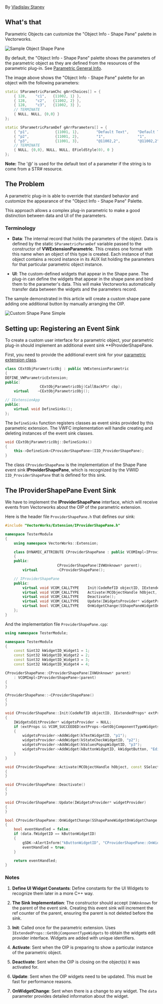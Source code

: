By [Vladislav Stanev](mailto:vstanev@vectorworks.net)

## What's that

Parametric Objects can customize the "Object Info - Shape Pane" palette in Vectorworks.

![Sample Object Shape Pane](images/SampleObjShapePane.jpg)

By default, the "Object Info - Shape Pane" palette shows the parameters of the parametric object as they are defined from the resources of the parametric plug-in. See [Parametric General Info](Parametric%20General%20Info).

The image above shows the "Object Info - Shape Pane" palette for an object with the following parameters:

```cpp
static SParametricParamChc gArrChoices[] = {
    { 128,    "c1",   {11002, 1} },
    { 128,    "c2",   {11002, 2} },
    { 128,    "c3",   {11002, 3} },
    // TERMINATE
    { NULL, NULL, {0,0} }
};

static SParametricParamDef gArrParameters[] = {
    { "p1",            {11001, 1},        "Default Text",    "Default Text",    kFieldText,      0 },
    { "p2",            {11001, 2},        "1",               "1",               kFieldBoolean,   0 },
    { "p3",            {11001, 3},        "@11002,2",        "@11002,2",        kFieldPopUp,     128 },
    // TERMINATE
    { NULL, {0,0}, NULL, NULL, EFieldStyle(0), 0 }
};
```

**Note:** The '@' is used for the default text of a parameter if the string is to come from a STR# resource.

## The Problem

A parametric plug-in is able to override that standard behavior and customize the appearance of the "Object Info - Shape Pane" Palette.

This approach allows a complex plug-in parametric to make a good distinction between data and UI of the parameters.

### Terminology

- **Data**: The internal record that holds the parameters of the object. Data is defined by the static `SParametricParamDef` variable passed to the constructor of **VWExtensionParametric**. This creates one format with this name when an object of this type is created. Each instance of that object contains a record instance in its AUX list holding the parameters for that particular parametric object instance.

- **UI**: The custom-defined widgets that appear in the Shape pane. The plug-in can define the widgets that appear in the shape pane and bind them to the parameter's data. This will make Vectorworks automatically transfer data between the widgets and the parameters record.

The sample demonstrated in this article will create a custom shape pane adding one additional button by manually arranging the OIP.

![Custom Shape Pane Simple](images/CustomShapePaneSimple.jpg)

## Setting up: Registering an Event Sink

To create a custom user interface for a parametric object, your parametric plug-in should implement an additional event sink **IProviderShapePane.

First, you need to provide the additional event sink for your [parametric extension class](Parametric%20General%20Info.md).

```cpp
class CExtObjParametricObj : public VWExtensionParametric
{
DEFINE_VWParametricExtension;
public:
                CExtObjParametricObj(CallBackPtr cbp);
    virtual    ~CExtObjParametricObj();

// IExtensionApp
public:
    virtual void DefineSinks();
};
```

The `DefineSinks` function registers classes as event sinks provided by this parametric extension. The VWFC implementation will handle creating and deleting instances of the event sink classes.

```cpp
void CExtObjParametricObj::DefineSinks()
{
    this->DefineSink<CProviderShapePane>(IID_ProviderShapePane);
}
```

The class `CProviderShapePane` is the implementation of the Shape Pane event sink **IProviderShapePane**, which is recognized by the VWIID `IID_ProviderShapePane` that is defined for this sink.

## The IProviderShapePane Event Sink

We have to implement the **IProviderShapePane** interface, which will receive events from Vectorworks about the OIP of the parametric extension.

Here is the header file `ProviderShapePane.h` that defines our sink:

```cpp
#include "VectorWorks/Extension/IProviderShapePane.h"

namespace TesterModule
{
    using namespace VectorWorks::Extension;

    class DYNAMIC_ATTRIBUTE CProviderShapePane : public VCOMImpl<IProviderShapePane>
    {
    public:
                        CProviderShapePane(IVWUnknown* parent);
        virtual         ~CProviderShapePane();

    // IProviderShapePane
    public:
        virtual void VCOM_CALLTYPE    Init(CodeRefID objectID, IExtendedProps* extProps);
        virtual void VCOM_CALLTYPE    Activate(MCObjectHandle hObject, const SSelectionContext& selContext);
        virtual void VCOM_CALLTYPE    Deactivate();
        virtual void VCOM_CALLTYPE    Update(IWidgetsProvider* widgetProvider);
        virtual bool VCOM_CALLTYPE    OnWidgetChange(SShapePaneWidgetOnWidgetChange &data, bool &outNeedReset, bool &outChangeOk);
    };
}
```

And the implementation file `ProviderShapePane.cpp`:

```cpp
using namespace TesterModule;

namespace TesterModule
{
    const Sint32 kWidgetID_Widget1 = 1;
    const Sint32 kWidgetID_Widget2 = 2;
    const Sint32 kWidgetID_Widget3 = 3;
    const Sint32 kWidgetID_Widget4 = 4;

CProviderShapePane::CProviderShapePane(IVWUnknown* parent)
    : VCOMImpl<IProviderShapePane>(parent)
{
}

CProviderShapePane::~CProviderShapePane()
{
}

void CProviderShapePane::Init(CodeRefID objectID, IExtendedProps* extProps)
{
    IWidgetsEditProvider* widgetsProvider = NULL;
    if (extProps && VCOM_SUCCEEDED(extProps->GetObjComponentTypeWidgets(objectID, kObjectRootComponentTypeID, widgetsProvider)))
    {
        widgetsProvider->AddWidget(kTextWidgetID, "p1");
        widgetsProvider->AddWidget(kStateCheckWidgetID, "p2");
        widgetsProvider->AddWidget(kValuesPopupWidgetID, "p3");
        widgetsProvider->AddWidget(kButtonWidgetID, kWidgetButton, "Edit List...");
    }
}

void CProviderShapePane::Activate(MCObjectHandle hObject, const SSelectionContext& selContext)
{
}

void CProviderShapePane::Deactivate()
{
}

void CProviderShapePane::Update(IWidgetsProvider* widgetProvider)
{
}

bool CProviderShapePane::OnWidgetChange(SShapePaneWidgetOnWidgetChange &data, bool &outNeedReset, bool &outChangeOk)
{
    bool eventHandled = false;
    if (data.fWidgetID == kButtonWidgetID)
    {
        gSDK->AlertInform("kButtonWidgetID", "CProviderShapePane::OnWidgetChange");
        eventHandled = true;
    }

    return eventHandled;
}
```

### Notes

1. **Define UI Widget Constants**: Define constants for the UI Widgets to recognize them later in a more C++ way.

2. **The Sink Implementation**: The constructor should accept `IVWUnknown` for the parent of the event sink. Creating this event sink will increment the ref counter of the parent, ensuring the parent is not deleted before the sink.

3. **Init**: Called once for the parametric extension. Uses `IExtendedProps::GetObjComponentTypeWidgets` to obtain the widgets edit provider interface. Widgets are added with unique identifiers.

4. **Activate**: Sent when the OIP is preparing to show a particular instance of the parametric object.

5. **Deactivate**: Sent when the OIP is closing on the object(s) it was activated for.

6. **Update**: Sent when the OIP widgets need to be updated. This must be fast for performance reasons.

7. **OnWidgetChange**: Sent when there is a change to any widget. The `data` parameter provides detailed information about the widget.
